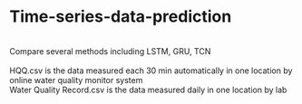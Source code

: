 # Time-series-data-prediction
 <br>
Compare several methods including LSTM, GRU, TCN <br><br>
HQQ.csv is the data measured each 30 min automatically in one location by online water quality monitor system<br>
Water Quality Record.csv is the data measured daily in one location by lab
